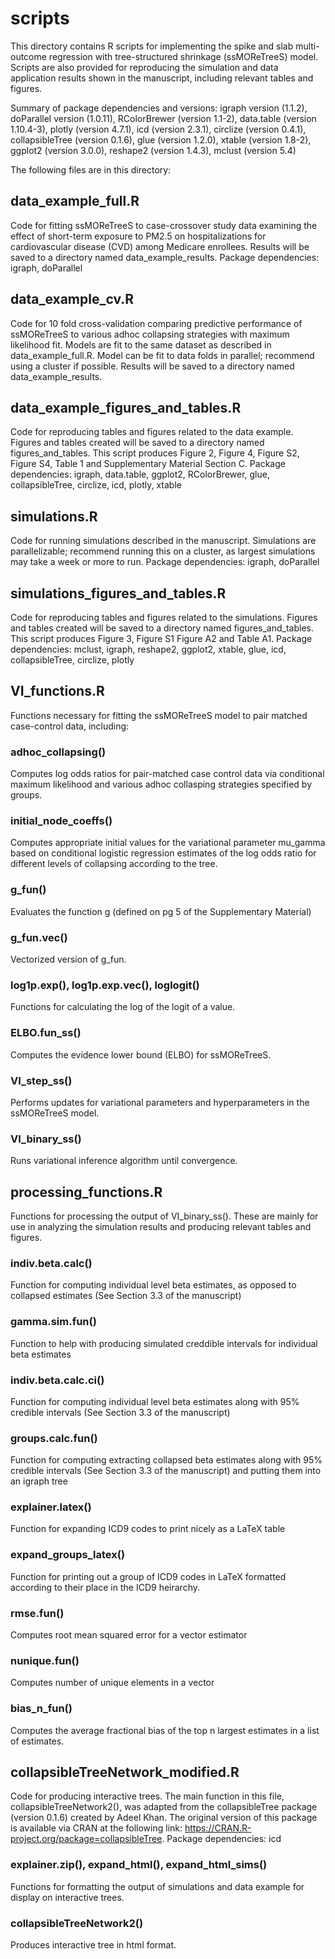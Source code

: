 # scripts

This directory contains R scripts for implementing the spike and slab multi-outcome regression with tree-structured shrinkage (ssMOReTreeS) model. Scripts are also provided for reproducing the simulation and data application results shown in the manuscript, including relevant tables and figures.

Summary of package dependencies and versions: igraph version (1.1.2), doParallel version (1.0.11), RColorBrewer (version 1.1-2), data.table (version 1.10.4-3), plotly (version 4.7.1), icd (version 2.3.1), circlize (version 0.4.1), collapsibleTree (version 0.1.6), glue (version 1.2.0), xtable (version 1.8-2), ggplot2 (version 3.0.0), reshape2 (version 1.4.3), mclust (version 5.4)

The following files are in this directory:

## data_example_full.R
Code for fitting ssMOReTreeS to case-crossover study data examining the effect of short-term exposure to PM2.5 on hospitalizations for cardiovascular disease (CVD) among Medicare enrollees. Results will be saved to a directory named data_example_results. Package dependencies: igraph, doParallel

## data_example_cv.R
Code for 10 fold cross-validation comparing predictive performance of ssMOReTreeS to various adhoc collapsing strategies with maximum likelihood fit. Models are fit to the same dataset as described in data_example_full.R. Model can be fit to data folds in parallel; recommend using a cluster if possible. Results will be saved to a directory named data_example_results.

## data_example_figures_and_tables.R
Code for reproducing tables and figures related to the data example. Figures and tables created will be saved to a directory named figures_and_tables. This script produces Figure 2, Figure 4, Figure S2, Figure S4, Table 1 and Supplementary Material Section C. Package dependencies: igraph, data.table, ggplot2, RColorBrewer, glue, collapsibleTree, circlize, icd, plotly, xtable

## simulations.R
Code for running simulations described in the manuscript. Simulations are parallelizable; recommend running this on a cluster, as largest simulations may take a week or more to run. Package dependencies: igraph, doParallel

## simulations_figures_and_tables.R
Code for reproducing tables and figures related to the simulations. Figures and tables created will be saved to a directory named figures_and_tables. This script produces Figure 3, Figure S1 Figure A2 and Table A1. Package dependencies: mclust, igraph, reshape2, ggplot2, xtable, glue, icd, collapsibleTree, circlize, plotly

## VI_functions.R
Functions necessary for fitting the ssMOReTreeS model to pair matched case-control data, including:

### adhoc_collapsing()
Computes log odds ratios for pair-matched case control data via conditional maximum likelihood and various adhoc collasping strategies specified by groups.

### initial_node_coeffs()
Computes appropriate initial values for the variational parameter mu_gamma based on conditional logistic regression estimates of the log odds ratio for different levels of collapsing according to the tree.

### g_fun()
Evaluates the function g (defined on pg 5 of the Supplementary Material)

### g_fun.vec()
Vectorized version of g_fun.

### log1p.exp(), log1p.exp.vec(), loglogit()
Functions for calculating the log of the logit of a value.

### ELBO.fun_ss()
Computes the evidence lower bound (ELBO) for ssMOReTreeS.

### VI_step_ss()
Performs updates for variational parameters and hyperparameters in the ssMOReTreeS model.

### VI_binary_ss()
Runs variational inference algorithm until convergence.

## processing_functions.R
Functions for processing the output of VI_binary_ss(). These are mainly for use in analyzing the simulation results and producing relevant tables and figures.

### indiv.beta.calc()
Function for computing individual level beta estimates, as opposed to collapsed estimates (See Section 3.3 of the manuscript)

### gamma.sim.fun()
Function to help with producing simulated creddible intervals for individual beta estimates

### indiv.beta.calc.ci()
Function for computing individual level beta estimates along with 95% credible intervals (See Section 3.3 of the manuscript)

### groups.calc.fun()
Function for computing extracting collapsed beta estimates along with 95% credible intervals (See Section 3.3 of the manuscript) and putting them into an igraph tree

### explainer.latex()
Function for expanding ICD9 codes to print nicely as a LaTeX table

### expand_groups_latex()
Function for printing out a group of ICD9 codes in LaTeX formatted according to their place in the ICD9 heirarchy.

### rmse.fun()
Computes root mean squared error for a vector estimator

### nunique.fun()
Computes number of unique elements in a vector

### bias_n_fun()
Computes the average fractional bias of the top n largest estimates in a list of estimates.


## collapsibleTreeNetwork_modified.R
Code for producing interactive trees. The main function in this file, collapsibleTreeNetwork2(), was adapted from the collapsibleTree package (version 0.1.6) created by Adeel Khan. The original version of this package is available via CRAN at the following link: https://CRAN.R-project.org/package=collapsibleTree. Package dependencies: icd

### explainer.zip(), expand_html(), expand_html_sims()
Functions for formatting the output of simulations and data example for display on interactive trees.

### collapsibleTreeNetwork2()
Produces interactive tree in html format.

